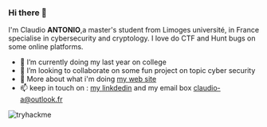 ### Hi there 👋

<!--
**MonaQuimbamba/MonaQuimbamba** is a ✨ _special_ ✨ repository because its `README.md` (this file) appears on your GitHub profile.

Here are some ideas to get you started:

- 🔭 I’m currently working on ...
- 🌱 I’m currently learning ...
- 👯 I’m looking to collaborate on ...
- 🤔 I’m looking for help with ...
- 💬 Ask me about ...
- 📫 How to reach me: ...
- 😄 Pronouns: ...
- ⚡ Fun fact: ...
-->


I'm Claudio **ANTONIO**,a master's student  from Limoges université, in France
 specialise in cybersecurity and cryptology. I love do CTF and Hunt bugs on some online platforms.


- 🔭 I’m currently doing  my last year on  college
- 👯 I’m looking to collaborate on some fun project on topic cyber security
- 💬 More about what i'm doing  [my web site](https://claudioantonio.netlify.app/)
- 📫 keep in touch on : [my linkdedin](https://www.linkedin.com/in/claudio-antonio-0038b8194/)  and my email box <claudio-a@outlook.fr>

![tryhackme](https://tryhackme-badges.s3.amazonaws.com/Oquimbamba.png)


